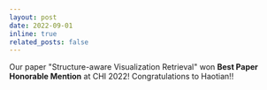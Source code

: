 ```yaml
---
layout: post
date: 2022-09-01
inline: true
related_posts: false
---
```



Our paper "Structure-aware Visualization Retrieval" won **Best Paper Honorable Mention** at CHI 2022! Congratulations to Haotian!! 